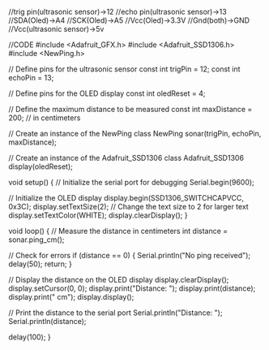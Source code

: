 //trig pin(ultrasonic sensor)->12
//echo pin(ultrasonic sensor)->13
//SDA(Oled)->A4
//SCK(Oled)->A5
//Vcc(Oled)->3.3V
//Gnd(both)->GND
//Vcc(ultrasonic sensor)->5v


//CODE
#include <Adafruit_GFX.h>
#include <Adafruit_SSD1306.h>
#include <NewPing.h>

// Define pins for the ultrasonic sensor
const int trigPin = 12;
const int echoPin = 13;

// Define pins for the OLED display
const int oledReset = 4;

// Define the maximum distance to be measured
const int maxDistance = 200; // in centimeters

// Create an instance of the NewPing class
NewPing sonar(trigPin, echoPin, maxDistance);

// Create an instance of the Adafruit_SSD1306 class
Adafruit_SSD1306 display(oledReset);

void setup() {
  // Initialize the serial port for debugging
  Serial.begin(9600);

  // Initialize the OLED display
  display.begin(SSD1306_SWITCHCAPVCC, 0x3C);
  display.setTextSize(2); // Change the text size to 2 for larger text
  display.setTextColor(WHITE);
  display.clearDisplay();
}

void loop() {
  // Measure the distance in centimeters
  int distance = sonar.ping_cm();

  // Check for errors
  if (distance == 0) {
    Serial.println("No ping received");
    delay(50);
    return;
  }

  // Display the distance on the OLED display
  display.clearDisplay();
  display.setCursor(0, 0);
  display.print("Distance: ");
  display.print(distance);
  display.print(" cm");
  display.display();

  // Print the distance to the serial port
  Serial.println("Distance: ");
  Serial.println(distance);

  delay(100);
}
